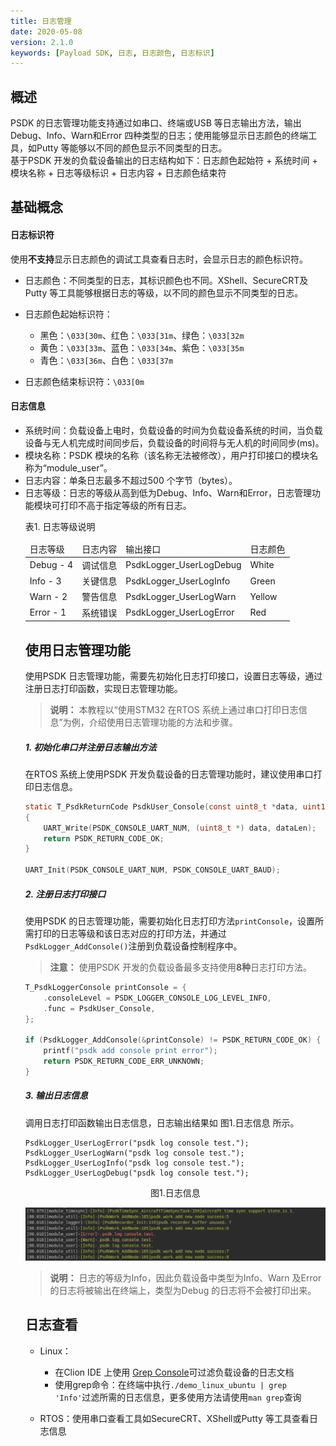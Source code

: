 ```yaml
---
title: 日志管理
date: 2020-05-08
version: 2.1.0
keywords: [Payload SDK, 日志, 日志颜色, 日志标识]
---
```

## 概述
PSDK 的日志管理功能支持通过如串口、终端或USB 等日志输出方法，输出Debug、Info、Warn和Error 四种类型的日志；使用能够显示日志颜色的终端工具，如Putty 等能够以不同的颜色显示不同类型的日志。        
基于PSDK 开发的负载设备输出的日志结构如下：日志颜色起始符 + 系统时间 + 模块名称 + 日志等级标识 + 日志内容 + 日志颜色结束符  
## 基础概念
#### 日志标识符
使用**不支持**显示日志颜色的调试工具查看日志时，会显示日志的颜色标识符。  
* 日志颜色：不同类型的日志，其标识颜色也不同。XShell、SecureCRT及Putty 等工具能够根据日志的等级，以不同的颜色显示不同类型的日志。 

* 日志颜色起始标识符：
	* 黑色：`\033[30m`、红色：`\033[31m`、绿色：`\033[32m`  
	* 黄色：`\033[33m`、蓝色：`\033[34m`、紫色：`\033[35m`  
    * 青色：`\033[36m`、白色：`\033[37m`  
* 日志颜色结束标识符：`\033[0m`  

#### 日志信息
* 系统时间：负载设备上电时，负载设备的时间为负载设备系统的时间，当负载设备与无人机完成时间同步后，负载设备的时间将与无人机的时间同步(ms)。
* 模块名称：PSDK 模块的名称（该名称无法被修改），用户打印接口的模块名称为“module_user”。
* 日志内容：单条日志最多不超过500 个字节（bytes）。
* 日志等级：日志的等级从高到低为Debug、Info、Warn和Error，日志管理功能模块可打印不高于指定等级的所有日志。  
  <div><div><p>表1. 日志等级说明</p></div><div>
	<table>
	<thead>
	<tr>
		<td>日志等级</td>
		<td>日志内容</td>
		<td>输出接口</td>
		<td>日志颜色</td>
	</tr>
	</thead>
	<tbody>
	<tr>
		<td>Debug - 4</td>
		<td>调试信息</td>
		<td>PsdkLogger_UserLogDebug</td>
		<td>White</td>
	</tr>
	<tr>
		<td>Info - 3</td>
		<td>关键信息</td>
		<td>PsdkLogger_UserLogInfo</td>
		<td>Green</td>
	</tr>
	<tr>
		<td>Warn - 2</td>
		<td>警告信息</td>
		<td>PsdkLogger_UserLogWarn</td>
		<td>Yellow</td>
	</tr>
	<tr>
		<td>Error - 1</td>
		<td>系统错误</td>
		<td>PsdkLogger_UserLogError</td>
		<td>Red</td>
	</tr>
	</tbody>
</table></div></div>

## 使用日志管理功能
使用PSDK 日志管理功能，需要先初始化日志打印接口，设置日志等级，通过注册日志打印函数，实现日志管理功能。

> **说明：** 本教程以“使用STM32 在RTOS 系统上通过串口打印日志信息”为例，介绍使用日志管理功能的方法和步骤。

##### 1. 初始化串口并注册日志输出方法
在RTOS 系统上使用PSDK 开发负载设备的日志管理功能时，建议使用串口打印日志信息。 

```c
static T_PsdkReturnCode PsdkUser_Console(const uint8_t *data, uint16_t dataLen)
{
    UART_Write(PSDK_CONSOLE_UART_NUM, (uint8_t *) data, dataLen);
    return PSDK_RETURN_CODE_OK;
}

UART_Init(PSDK_CONSOLE_UART_NUM, PSDK_CONSOLE_UART_BAUD);
```

##### 2. 注册日志打印接口
使用PSDK 的日志管理功能，需要初始化日志打印方法`printConsole`，设置所需打印的日志等级和该日志对应的打印方法，并通过`PsdkLogger_AddConsole()`注册到负载设备控制程序中。
> **注意：** 使用PSDK 开发的负载设备最多支持使用**8种**日志打印方法。

```c
T_PsdkLoggerConsole printConsole = {
    .consoleLevel = PSDK_LOGGER_CONSOLE_LOG_LEVEL_INFO,
    .func = PsdkUser_Console,
};

if (PsdkLogger_AddConsole(&printConsole) != PSDK_RETURN_CODE_OK) {
    printf("psdk add console print error");
    return PSDK_RETURN_CODE_ERR_UNKNOWN;
}
```

##### 3. 输出日志信息
调用日志打印函数输出日志信息，日志输出结果如 图1.日志信息 所示。

```
PsdkLogger_UserLogError("psdk log console test.");
PsdkLogger_UserLogWarn("psdk log console test.");
PsdkLogger_UserLogInfo("psdk log console test.");
PsdkLogger_UserLogDebug("psdk log console test.");
```

<div>
<div style="text-align: center"><p>图1.日志信息 </p>
</div>
<div style="text-align: center"><p><span>
      <img src="../../images/log.png" width="500" alt/></span></p>
</div></div>

> **说明：** 日志的等级为Info，因此负载设备中类型为Info、Warn 及Error 的日志将被输出在终端上，类型为Debug 的日志将不会被打印出来。

## 日志查看

* Linux：
  * 在Clion IDE 上使用 [Grep Console](https://plugins.jetbrains.com/plugin/7125-grep-console/)可过滤负载设备的日志文档
  * 使用grep命令：在终端中执行`./demo_linux_ubuntu | grep 'Info'`过滤所需的日志信息，更多使用方法请使用`man grep`查询

* RTOS：使用串口查看工具如SecureCRT、XShell或Putty 等工具查看日志信息

